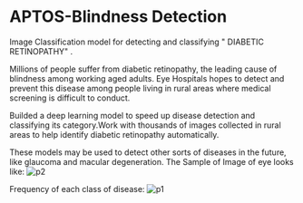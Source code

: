 # APTOS-Blindness Detection
Image Classification model  for detecting and classifying  " DIABETIC RETINOPATHY"  .

Millions of people suffer from diabetic retinopathy, the leading cause of blindness among working aged adults.  Eye Hospitals hopes to detect and prevent this disease among people living in rural areas where medical screening is difficult to conduct.

 Builded a deep learning model to speed up disease detection and classifying its category.Work with thousands of images collected in rural areas to help identify diabetic retinopathy automatically.
 
 These models may be used to detect other sorts of diseases in the future, like glaucoma and macular degeneration.
 The Sample of Image of eye looks like:
 ![p2](https://user-images.githubusercontent.com/43709483/64079785-730ad400-cd09-11e9-96d7-01146a88bbf7.png)

Frequency of each class of disease:
![p1](https://user-images.githubusercontent.com/43709483/64079805-b2d1bb80-cd09-11e9-913c-4b6e2721e874.png)

